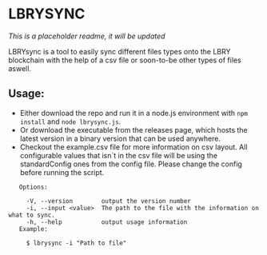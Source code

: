 # LBRYSYNC
_This is a placeholder readme, it will be updated_

LBRYsync is a tool to easily sync different files types onto the LBRY blockchain with the help of a csv file or soon-to-be other types of files aswell.

## Usage:
* Either download the repo and run it in a node.js environment with `npm install` and `node lbrysync.js`.
* Or download the executable from the releases page, which hosts the latest version in a binary version that can be used anywhere.
* Checkout the example.csv file for more information on csv layout. All configurable values that isn´t in the csv file will be using the standardConfig ones from the config file. Please change the config before running the script.

```
   Options:
 
     -V, --version        output the version number
     -i, --input <value>  The path to the file with the information on what to sync.
     -h, --help           output usage information
   Example:
 
     $ lbrysync -i "Path to file"
```
